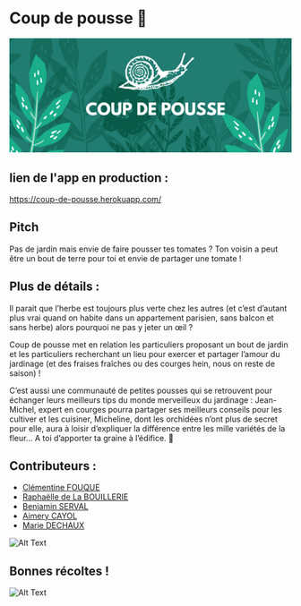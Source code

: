 # Coup de pousse 🌱

![](app/assets/images/banner.png)

## lien de l'app en production : 
https://coup-de-pousse.herokuapp.com/

## Pitch
Pas de jardin mais envie de faire pousser tes tomates ? Ton voisin a peut être un bout de terre pour toi et envie de partager une tomate !

## Plus de détails : 
Il parait que l’herbe est toujours plus verte chez les autres (et c’est d’autant plus vrai quand on habite dans un appartement parisien, sans balcon et sans herbe) alors pourquoi ne pas y jeter un œil ?

Coup de pousse met en relation les particuliers proposant un bout de jardin et les particuliers recherchant un lieu pour exercer et partager l’amour du jardinage (et des fraises fraîches ou des courges hein, nous on reste de saison) !

C’est aussi une communauté de petites pousses qui se retrouvent pour échanger leurs meilleurs tips du monde merveilleux du jardinage : Jean-Michel, expert en courges pourra partager ses meilleurs conseils pour les cultiver et les cuisiner, Micheline, dont les orchidées n’ont plus de secret pour elle, aura à loisir d’expliquer la différence entre les mille variétés de la fleur… A toi d’apporter ta graine à l’édifice. 🌿

## Contributeurs :
- [Clémentine FOUQUE](https://github.com/Clem-svg)
- [Raphaëlle de La BOUILLERIE](https://github.com/raphaelledlb)
- [Benjamin SERVAL](https://github.com/BenjaminServal)
- [Aimery CAYOL](https://github.com/Aimery-Cayol)
- [Marie DECHAUX](https://github.com/mariedx) 

![Alt Text](https://images.pexels.com/photos/5528951/pexels-photo-5528951.jpeg?auto=compress&cs=tinysrgb&dpr=2&h=750&w=1260)

## Bonnes récoltes ! 

![Alt Text](https://giphy.com/gifs/TheSecretGarden-garden-secret-secretgarden-iIq2f9oDZDOnYa7AdZ)
